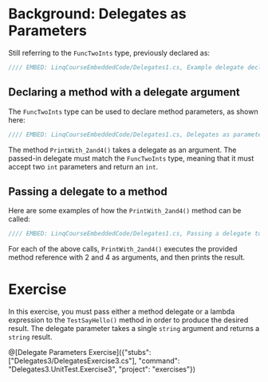# Background: Delegates as Parameters

Still referring to the `FuncTwoInts` type, previously declared as:

```csharp
//// EMBED: LinqCourseEmbeddedCode/Delegates1.cs, Example delegate declaration
```

## Declaring a method with a delegate argument

The `FuncTwoInts` type can be used to declare method parameters, as shown here:

```csharp
//// EMBED: LinqCourseEmbeddedCode/Delegates1.cs, Delegates as parameters
```

The method `PrintWith_2and4()` takes a delegate as an argument. The passed-in delegate must match the `FuncTwoInts` type, meaning that it must accept two `int` parameters and return an `int`. 

## Passing a delegate to a method

Here are some examples of how the `PrintWith_2and4()` method can be called:

```csharp
//// EMBED: LinqCourseEmbeddedCode/Delegates1.cs, Passing a delegate to a method
```

For each of the above calls, `PrintWith_2and4()` executes the provided method reference with 2 and 4 as arguments, and then prints the result.

# Exercise
In this exercise, you must pass either a method delegate or a lambda expression to the `TestSayHello()` method in order to produce the desired result. The delegate parameter takes a single `string` argument and returns a `string` result.

@[Delegate Parameters Exercise]({"stubs": ["Delegates3/DelegatesExercise3.cs"], "command": "Delegates3.UnitTest.Exercise3", "project": "exercises"})

